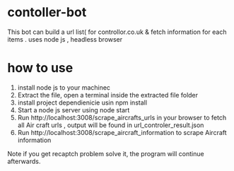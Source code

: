 # contoller-bot 

This bot can build a url list( for controllor.co.uk & fetch information for each items . uses node js , headless browser 

# how to use 
1. install node js to your machinec 
2. Extract the file, open a terminal inside the extracted file folder
3. install project dependienicie usin npm install  
4. Start a node js server using node start 
5. Run http://localhost:3008/scrape_aircrafts_urls in your browser to fetch all Air craft urls , output will be found in url_controler_result.json
6. Run http://localhost:3008/scrape_aircraft_information to scrape Aircraft information 

Note 
if you get recaptch problem solve it, the program will continue afterwards. 
